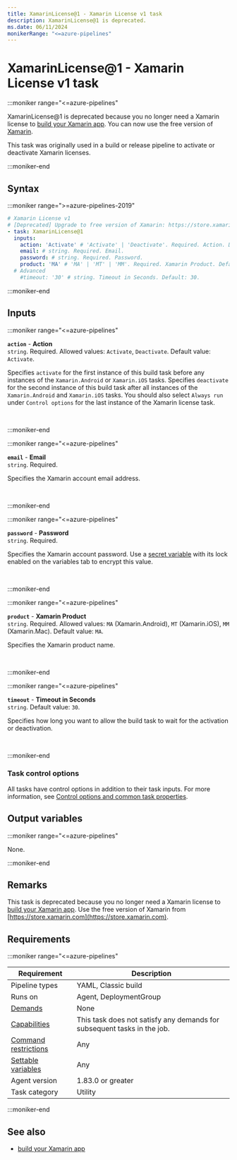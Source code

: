 ```yaml
---
title: XamarinLicense@1 - Xamarin License v1 task
description: XamarinLicense@1 is deprecated.
ms.date: 06/11/2024
monikerRange: "<=azure-pipelines"
---
```


# XamarinLicense@1 - Xamarin License v1 task

<!-- :::description::: -->
:::moniker range="<=azure-pipelines"

<!-- :::editable-content name="description"::: -->
XamarinLicense@1 is deprecated because you no longer need a Xamarin license to [build your Xamarin app](/azure/devops/pipelines/ecosystems/xamarin). You can now use the free version of [Xamarin](https://store.xamarin.com).

This task was originally used in a build or release pipeline to activate or deactivate Xamarin licenses.
<!-- :::editable-content-end::: -->

<!-- This task is deprecated. -->

:::moniker-end
<!-- :::description-end::: -->

<!-- :::syntax::: -->
## Syntax

:::moniker range=">=azure-pipelines-2019"

```yaml
# Xamarin License v1
# [Deprecated] Upgrade to free version of Xamarin: https://store.xamarin.com.
- task: XamarinLicense@1
  inputs:
    action: 'Activate' # 'Activate' | 'Deactivate'. Required. Action. Default: Activate.
    email: # string. Required. Email. 
    password: # string. Required. Password. 
    product: 'MA' # 'MA' | 'MT' | 'MM'. Required. Xamarin Product. Default: MA.
  # Advanced
    #timeout: '30' # string. Timeout in Seconds. Default: 30.
```

:::moniker-end


<!-- :::syntax-end::: -->

<!-- :::inputs::: -->
## Inputs

<!-- :::item name="action"::: -->
:::moniker range="<=azure-pipelines"

**`action`** - **Action**<br>
`string`. Required. Allowed values: `Activate`, `Deactivate`. Default value: `Activate`.<br>
<!-- :::editable-content name="helpMarkDown"::: -->
Specifies `activate` for the first instance of this build task before any instances of the `Xamarin.Android` or `Xamarin.iOS` tasks. Specifies `deactivate` for the second instance of this build task after all instances of the `Xamarin.Android` and `Xamarin.iOS` tasks. You should also select `Always run` under `Control options` for the last instance of the Xamarin license task.
<!-- :::editable-content-end::: -->
<br>

:::moniker-end
<!-- :::item-end::: -->
<!-- :::item name="email"::: -->
:::moniker range="<=azure-pipelines"

**`email`** - **Email**<br>
`string`. Required.<br>
<!-- :::editable-content name="helpMarkDown"::: -->
Specifies the Xamarin account email address.
<!-- :::editable-content-end::: -->
<br>

:::moniker-end
<!-- :::item-end::: -->
<!-- :::item name="password"::: -->
:::moniker range="<=azure-pipelines"

**`password`** - **Password**<br>
`string`. Required.<br>
<!-- :::editable-content name="helpMarkDown"::: -->
Specifies the Xamarin account password. Use a [secret variable](/azure/devops/pipelines/build/variables) with its lock enabled on the variables tab to encrypt this value.
<!-- :::editable-content-end::: -->
<br>

:::moniker-end
<!-- :::item-end::: -->
<!-- :::item name="product"::: -->
:::moniker range="<=azure-pipelines"

**`product`** - **Xamarin Product**<br>
`string`. Required. Allowed values: `MA` (Xamarin.Android), `MT` (Xamarin.iOS), `MM` (Xamarin.Mac). Default value: `MA`.<br>
<!-- :::editable-content name="helpMarkDown"::: -->
Specifies the Xamarin product name.
<!-- :::editable-content-end::: -->
<br>

:::moniker-end
<!-- :::item-end::: -->
<!-- :::item name="timeout"::: -->
:::moniker range="<=azure-pipelines"

**`timeout`** - **Timeout in Seconds**<br>
`string`. Default value: `30`.<br>
<!-- :::editable-content name="helpMarkDown"::: -->
Specifies how long you want to allow the build task to wait for the activation or deactivation.
<!-- :::editable-content-end::: -->
<br>

:::moniker-end
<!-- :::item-end::: -->

### Task control options

All tasks have control options in addition to their task inputs. For more information, see [Control options and common task properties](/azure/devops/pipelines/yaml-schema/steps-task#common-task-properties).
<!-- :::inputs-end::: -->

<!-- :::outputVariables::: -->
## Output variables

:::moniker range="<=azure-pipelines"

None.

:::moniker-end
<!-- :::outputVariables-end::: -->

<!-- :::remarks::: -->
<!-- :::editable-content name="remarks"::: -->
## Remarks

This task is deprecated because you no longer need a Xamarin license to [build your Xamarin app](/azure/devops/pipelines/ecosystems/xamarin). Use the free version of Xamarin from [https://store.xamarin.com](https://store.xamarin.com).
<!-- :::editable-content-end::: -->
<!-- :::remarks-end::: -->

<!-- :::examples::: -->
<!-- :::editable-content name="examples"::: -->
<!-- :::editable-content-end::: -->
<!-- :::examples-end::: -->

<!-- :::properties::: -->
## Requirements

:::moniker range="<=azure-pipelines"

| Requirement | Description |
|-------------|-------------|
| Pipeline types | YAML, Classic build |
| Runs on | Agent, DeploymentGroup |
| [Demands](/azure/devops/pipelines/process/demands) | None |
| [Capabilities](/azure/devops/pipelines/agents/agents#capabilities) | This task does not satisfy any demands for subsequent tasks in the job. |
| [Command restrictions](/azure/devops/pipelines/security/templates#agent-logging-command-restrictions) | Any |
| [Settable variables](/azure/devops/pipelines/security/templates#agent-logging-command-restrictions) | Any |
| Agent version |  1.83.0 or greater |
| Task category | Utility |

:::moniker-end
<!-- :::properties-end::: -->

<!-- :::see-also::: -->
<!-- :::editable-content name="seeAlso"::: -->
## See also

* [build your Xamarin app](/azure/devops/pipelines/ecosystems/xamarin)
<!-- :::editable-content-end::: -->
<!-- :::see-also-end::: -->